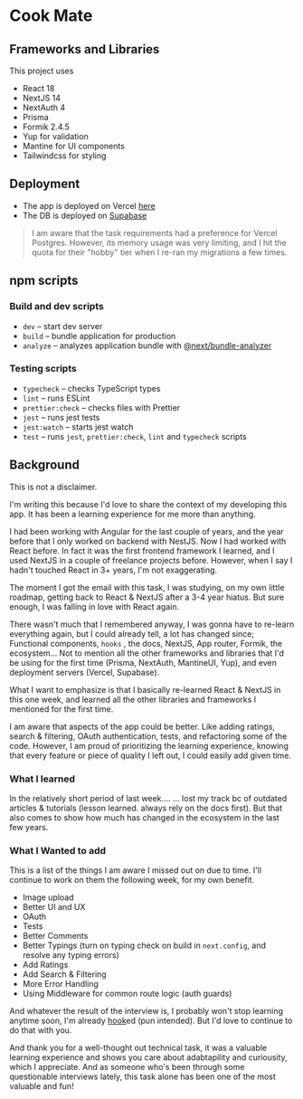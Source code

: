 # Cook Mate

## Frameworks and Libraries
This project uses
- React 18
- NextJS 14
- NextAuth 4
- Prisma
- Formik 2.4.5
- Yup for validation
- Mantine for UI components
- Tailwindcss for styling

## Deployment
- The app is deployed on Vercel [here](https://cook-mate-lilac.vercel.app/)
- The DB is deployed on [Supabase](https://supabase.com/)
> I am aware that the task requirements had a preference for Vercel Postgres. However, its memory usage was very limiting, and I hit the quota for their "hobby" tier when I re-ran my migrations a few times.

## npm scripts

### Build and dev scripts

- `dev` – start dev server
- `build` – bundle application for production
- `analyze` – analyzes application bundle with [@next/bundle-analyzer](https://www.npmjs.com/package/@next/bundle-analyzer)

### Testing scripts

- `typecheck` – checks TypeScript types
- `lint` – runs ESLint
- `prettier:check` – checks files with Prettier
- `jest` – runs jest tests
- `jest:watch` – starts jest watch
- `test` – runs `jest`, `prettier:check`, `lint` and `typecheck` scripts






## Background
This is not a disclaimer.

I'm writing this because I'd love to share the context of my developing this app. It has been a learning experience for me more than anything.

I had been working with Angular for the last couple of years, and the year before that I only worked on backend with NestJS. Now I had worked with React before. In fact it was the first frontend framework I learned, and I used NextJS in a couple of freelance projects before. However, when I say I hadn't touched React in 3+ years, I'm not exaggerating.

The moment I got the email with this task, I was studying, on my own little roadmap, getting back to React & NextJS after a 3-4 year hiatus. But sure enough, I was falling in love with React again. 

There wasn't much that I remembered anyway, I was gonna have to re-learn everything again, but I could already tell, a lot has changed since; Functional components, `hooks` , the docs, NextJS, App router, Formik, the ecosystem... Not to mention all the other frameworks and libraries that I'd be using for the first time (Prisma, NextAuth, MantineUI, Yup), and even deployment servers (Vercel, Supabase).

What I want to emphasize is that I basically re-learned React & NextJS in this one week, and learned all the other libraries and frameworks I mentioned for the first time.

I am aware that aspects of the app could be better. Like adding ratings, search & filtering, OAuth authentication, tests, and refactoring some of the code. However, I am proud of prioritizing the learning experience, knowing that every feature or piece of quality I left out, I could easily add given time.

### What I learned
In the relatively short period of last week....
... lost my track bc of outdated articles & tutorials (lesson learned. always rely on the docs first). But that also comes to show how much has changed in the ecosystem in the last few years.

### What I Wanted to add
This is a list of the things I am aware I missed out on due to time. I'll continue to work on them the following week, for my own benefit.
- Image upload
- Better UI and UX
- OAuth
- Tests
- Better Comments
- Better Typings (turn on typing check on build in `next.config`, and resolve any typing errors)
- Add Ratings
- Add Search & Filtering
- More Error Handling
- Using Middleware for common route logic (auth guards)

And whatever the result of the interview is, I probably won't stop learning anytime soon, I'm already [hook](https://react.dev/reference/react/hooks)ed (pun intended). But I'd love to continue to do that with you.

And thank you for a well-thought out technical task, it was a valuable learning experience and shows you care about adabtapility and curiousity, which I appreciate. And as someone who's been through some questionable interviews lately, this task alone has been one of the most valuable and fun!
